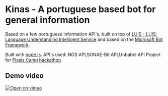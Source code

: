 # Kinas - A portuguese based bot for general information

Based on a few portuguese information API's, built on top of [LUIS - LUIS: Language Understanding Intelligent Service](https://www.luis.ai) and based on the [Microsoft Bot Framework](https://dev.botframework.com).

Built with [node.js](https://nodejs.org/).
API's used: NOS API,SONAE-Bit API,Unbabel API
Project for [Pixels Camp hackathon](http://pixels.camp)

## Demo video

[![Open on vimeo](http://i.imgur.com/hzTBXZz.png)](https://vimeo.com/186166763)
 

